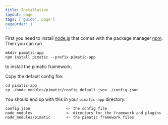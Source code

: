 ```yaml
---
title: Installation
layout: page
tags: ['guide', page']
pageOrder: 1
---
```

First you need to install [node.js](http://nodejs.org) that comes with the package manager 
[npm](https://npmjs.org/). Then you can run

    mkdir pimatic-app
    npm install pimatic --prefix pimatic-app

to install the pimatic framework.

Copy the default config file:

    cd pimatic-app
    cp ./node_modules/pimatic/config_default.json ./config.json

You should end up with this in your `pimatic-app` directory:

	config.json                <- the config file
	node_modules               <- directory for the framework and plugins
	node_modules/pimatic       <- the pimatic framework files